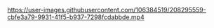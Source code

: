 

https://user-images.githubusercontent.com/106384519/208295559-cbfe3a79-9931-41f5-b937-7298fcdabbde.mp4

